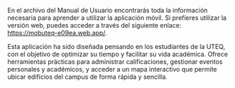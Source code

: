 En el archivo del Manual de Usuario encontrarás toda la información necesaria para aprender a utilizar la aplicación móvil. Si prefieres utilizar la versión web, puedes acceder a través del siguiente enlace: https://mobuteq-e09ea.web.app/.

Esta aplicación ha sido diseñada pensando en los estudiantes de la UTEQ, con el objetivo de optimizar su tiempo y facilitar su vida académica. Ofrece herramientas prácticas para administrar calificaciones, gestionar eventos personales y académicos, y acceder a un mapa interactivo que permite ubicar edificios del campus de forma rápida y sencilla.
